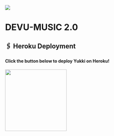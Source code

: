 <img src="https://telegra.ph/file/33414d153b7510f4a7a82.jpg"/>

# DEVU-MUSIC 2.0



## 🖇 Heroku Deployment

<h4>Click the button below to deploy Yukki on Heroku!</h4>    
<a href="https://heroku.com/deploy?template=https://github.com/TeamSilentt/DZ-MUXIC-2.0"><img src="https://img.shields.io/badge/Deploy%20To%20Heroku-blueviolet?style=for-the-badge&logo=heroku" width="200""/></a>
